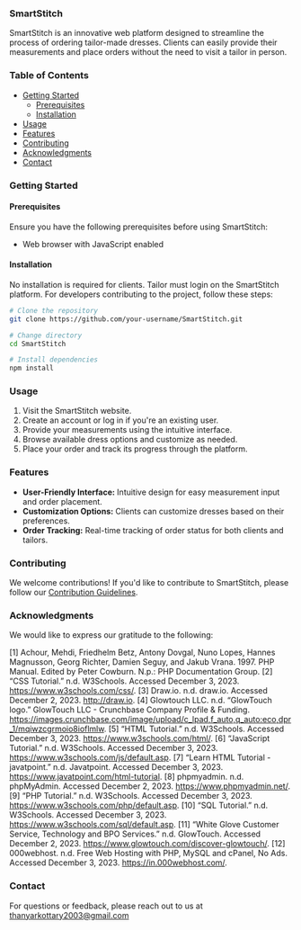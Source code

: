 ### SmartStitch

SmartStitch is an innovative web platform designed to streamline the process of ordering tailor-made dresses. Clients can easily provide their measurements and place orders without the need to visit a tailor in person.

### Table of Contents

- [Getting Started](#getting-started)
  - [Prerequisites](#prerequisites)
  - [Installation](#installation)
- [Usage](#usage)
- [Features](#features)
- [Contributing](#contributing)
- [Acknowledgments](#acknowledgments)
- [Contact](#contact)

### Getting Started

#### Prerequisites

Ensure you have the following prerequisites before using SmartStitch:

- Web browser with JavaScript enabled

#### Installation

No installation is required for clients. Tailor must login on the SmartStitch platform. For developers contributing to the project, follow these steps:

```bash
# Clone the repository
git clone https://github.com/your-username/SmartStitch.git

# Change directory
cd SmartStitch

# Install dependencies
npm install
```

### Usage

1. Visit the SmartStitch website.
2. Create an account or log in if you're an existing user.
3. Provide your measurements using the intuitive interface.
4. Browse available dress options and customize as needed.
5. Place your order and track its progress through the platform.

### Features

- **User-Friendly Interface:** Intuitive design for easy measurement input and order placement.
- **Customization Options:** Clients can customize dresses based on their preferences.
- **Order Tracking:** Real-time tracking of order status for both clients and tailors.

### Contributing

We welcome contributions! If you'd like to contribute to SmartStitch, please follow our [Contribution Guidelines](CONTRIBUTING.md).

### Acknowledgments

We would like to express our gratitude to the following:

[1]	Achour, Mehdi, Friedhelm Betz, Antony Dovgal, Nuno Lopes, Hannes Magnusson, Georg Richter, Damien Seguy, and Jakub Vrana. 1997. PHP Manual. Edited by Peter Cowburn. N.p.: PHP Documentation Group.
[2]	“CSS Tutorial.” n.d. W3Schools. Accessed December 3, 2023. https://www.w3schools.com/css/.
[3]	Draw.io. n.d. draw.io. Accessed December 2, 2023. http://draw.io.
[4]	Glowtouch LLC. n.d. “GlowTouch logo.” GlowTouch LLC - Crunchbase Company Profile & Funding. https://images.crunchbase.com/image/upload/c_lpad,f_auto,q_auto:eco,dpr_1/mqiwzcgrmoio8ioflmlw.
[5]	“HTML Tutorial.” n.d. W3Schools. Accessed December 3, 2023. https://www.w3schools.com/html/.
[6]	“JavaScript Tutorial.” n.d. W3Schools. Accessed December 3, 2023. https://www.w3schools.com/js/default.asp.
[7]	“Learn HTML Tutorial - javatpoint.” n.d. Javatpoint. Accessed December 3, 2023. https://www.javatpoint.com/html-tutorial.
[8]	phpmyadmin. n.d. phpMyAdmin. Accessed December 2, 2023. https://www.phpmyadmin.net/.
[9]	“PHP Tutorial.” n.d. W3Schools. Accessed December 3, 2023. https://www.w3schools.com/php/default.asp.
[10]	“SQL Tutorial.” n.d. W3Schools. Accessed December 3, 2023. https://www.w3schools.com/sql/default.asp.
[11]	“White Glove Customer Service, Technology and BPO Services.” n.d. GlowTouch. Accessed December 2, 2023. https://www.glowtouch.com/discover-glowtouch/.
[12]	000webhost. n.d. Free Web Hosting with PHP, MySQL and cPanel, No Ads. Accessed December 3, 2023. https://in.000webhost.com/.

### Contact

For questions or feedback, please reach out to us at thanyarkottary2003@gmail.com
